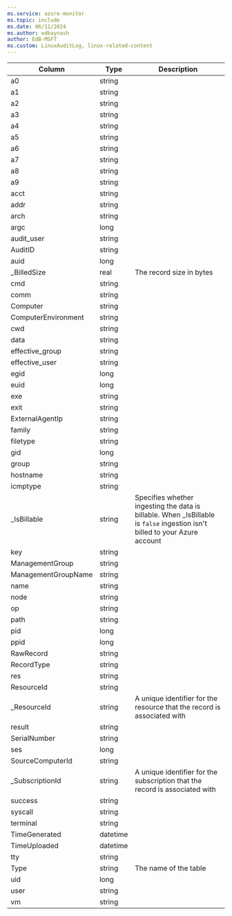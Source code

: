 ```yaml
---
ms.service: azure-monitor
ms.topic: include
ms.date: 06/11/2024
ms.author: edbaynash
author: EdB-MSFT
ms.custom: LinuxAuditLog, linux-related-content
---
```



| Column | Type | Description |
|---|---|---|
| a0 | string |   |
| a1 | string |   |
| a2 | string |   |
| a3 | string |   |
| a4 | string |   |
| a5 | string |   |
| a6 | string |   |
| a7 | string |   |
| a8 | string |   |
| a9 | string |   |
| acct | string |   |
| addr | string |   |
| arch | string |   |
| argc | long |   |
| audit_user | string |   |
| AuditID | string |   |
| auid | long |   |
| _BilledSize | real | The record size in bytes |
| cmd | string |   |
| comm | string |   |
| Computer | string |   |
| ComputerEnvironment | string |   |
| cwd | string |   |
| data | string |   |
| effective_group | string |   |
| effective_user | string |   |
| egid | long |   |
| euid | long |   |
| exe | string |   |
| exit | string |   |
| ExternalAgentIp | string |   |
| family | string |   |
| filetype | string |   |
| gid | long |   |
| group | string |   |
| hostname | string |   |
| icmptype | string |   |
| _IsBillable | string | Specifies whether ingesting the data is billable. When _IsBillable is `false` ingestion isn't billed to your Azure account |
| key | string |   |
| ManagementGroup | string |   |
| ManagementGroupName | string |   |
| name | string |   |
| node | string |   |
| op | string |   |
| path | string |   |
| pid | long |   |
| ppid | long |   |
| RawRecord | string |   |
| RecordType | string |   |
| res | string |   |
| ResourceId | string |   |
| _ResourceId | string | A unique identifier for the resource that the record is associated with |
| result | string |   |
| SerialNumber | string |   |
| ses | long |   |
| SourceComputerId | string |   |
| _SubscriptionId | string | A unique identifier for the subscription that the record is associated with |
| success | string |   |
| syscall | string |   |
| terminal | string |   |
| TimeGenerated | datetime |   |
| TimeUploaded | datetime |   |
| tty | string |   |
| Type | string | The name of the table |
| uid | long |   |
| user | string |   |
| vm | string |   |
